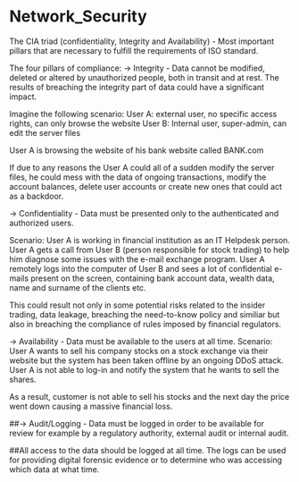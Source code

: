 # Network_Security

The CIA triad (confidentiality, Integrity and Availability) - Most important pillars that are necessary to fulfill the requirements of ISO standard.

The four pillars of compliance: 
-> Integrity - Data cannot be modified, deleted or altered by unauthorized people, both in transit and at rest. 
The results of breaching the integrity part of data could have a significant impact. 

Imagine the following scenario:
User A: external user, no specific access rights, can only browse the website
User B: Internal user, super-admin, can edit the server files

User A is browsing the website of his bank website called BANK.com

If due to any reasons the User A could all of a sudden modify the server files, he could mess with the data of ongoing transactions, modify the account balances, delete user accounts or create new ones that could act as a backdoor. 

-> Confidentiality - Data must be presented only to the authenticated and authorized users. 

Scenario:
User A is working in financial institution as an IT Helpdesk person. 
User A gets a call from User B (person responsible for stock trading) to help him diagnose some issues with the e-mail exchange program.
User A remotely logs into the computer of User B and sees a lot of confidential e-mails present on the screen, containing bank account data, wealth data, name and surname of the clients etc. 

This could result not only in some potential risks related to the insider trading, data leakage, breaching the need-to-know policy and similiar but also in breaching the compliance of rules imposed by financial regulators.


-> Availability - Data must be available to the users at all time. 
Scenario:
User A wants to sell his company stocks on a stock exchange via their website but the system has been taken offline by an ongoing DDoS attack. 
User A is not able to log-in and notify the system that he wants to sell the shares. 

As a result, customer is not able to sell his stocks and the next day the price went down causing a massive financial loss. 

##-> Audit/Logging - Data must be logged in order to be available for review for example by a regulatory authority, external audit or internal audit. 

##All access to the data should be logged at all time. The logs can be used for providing digital forensic evidence or to determine who was accessing which data at what time.

